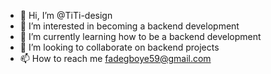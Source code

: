 - 👋 Hi, I’m @TiTi-design
- 👀 I’m interested in becoming a backend development
- 🌱 I’m currently learning how to be a backend development
- 💞️ I’m looking to collaborate on backend projects
- 📫 How to reach me fadegboye59@gmail.com

<!---
TiTi-design/TiTi-design is a ✨ special ✨ repository because its `README.md` (this file) appears on your GitHub profile.
You can click the Preview link to take a look at your changes.
--->
